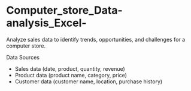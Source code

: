 # Computer_store_Data-analysis_Excel-
Analyze sales data to identify trends, opportunities, and challenges for a computer store.

Data Sources

- Sales data (date, product, quantity, revenue)
- Product data (product name, category, price)
- Customer data (customer name, location, purchase history)
